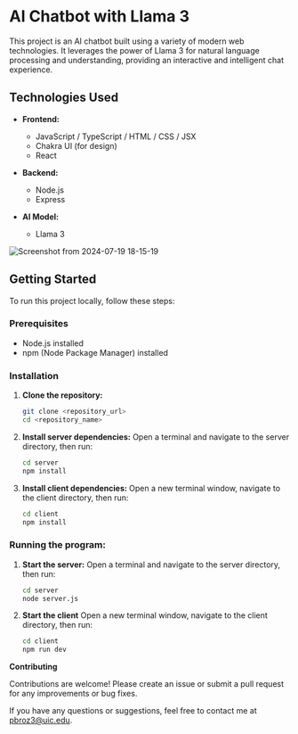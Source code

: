 # AI Chatbot with Llama 3

This project is an AI chatbot built using a variety of modern web technologies. It leverages the power of Llama 3 for natural language processing and understanding, providing an interactive and intelligent chat experience.

## Technologies Used

- **Frontend:**
  - JavaScript / TypeScript / HTML / CSS  / JSX
  - Chakra UI (for design)
  - React

- **Backend:**
  - Node.js
  - Express

- **AI Model:**
  - Llama 3


![Screenshot from 2024-07-19 18-15-19](https://github.com/user-attachments/assets/2fb0131a-9887-470c-91cd-01d24a4addfe)



## Getting Started

To run this project locally, follow these steps:

### Prerequisites

- Node.js installed
- npm (Node Package Manager) installed

### Installation

1. **Clone the repository:**

   ```bash
   git clone <repository_url>
   cd <repository_name>

2. **Install server dependencies:**
Open a terminal and navigate to the server directory, then run:

   ```bash
   cd server
   npm install

3. **Install client dependencies:**
Open a new terminal window, navigate to the client directory, then run:

   ```bash
   cd client
   npm install
   
### **Running the program:**

1. **Start the server:** Open a terminal and navigate to the server directory, then run:

   ```bash
   cd server
   node server.js

2. **Start the client**
Open a new terminal window, navigate to the client directory, then run:
   ```bash
   cd client
   npm run dev

**Contributing**


Contributions are welcome! Please create an issue or submit a pull request for any improvements or bug fixes. 

If you have any questions or suggestions, feel free to contact me at pbroz3@uic.edu.


   


